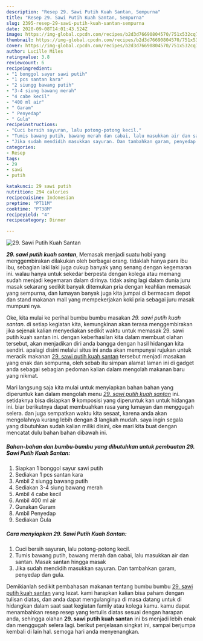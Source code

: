 ```yaml
---
description: "Resep 29. Sawi Putih Kuah Santan, Sempurna"
title: "Resep 29. Sawi Putih Kuah Santan, Sempurna"
slug: 2395-resep-29-sawi-putih-kuah-santan-sempurna
date: 2020-09-08T14:01:43.524Z
image: https://img-global.cpcdn.com/recipes/b2d3d76690804570/751x532cq70/29-sawi-putih-kuah-santan-foto-resep-utama.jpg
thumbnail: https://img-global.cpcdn.com/recipes/b2d3d76690804570/751x532cq70/29-sawi-putih-kuah-santan-foto-resep-utama.jpg
cover: https://img-global.cpcdn.com/recipes/b2d3d76690804570/751x532cq70/29-sawi-putih-kuah-santan-foto-resep-utama.jpg
author: Lucille Miles
ratingvalue: 3.8
reviewcount: 6
recipeingredient:
- "1 bonggol sayur sawi putih"
- "1 pcs santan kara"
- "2 siungg bawang putih"
- "3-4 siung bawang merah"
- "4 cabe kecil"
- "400 ml air"
- " Garam"
- " Penyedap"
- " Gula"
recipeinstructions:
- "Cuci bersih sayuran, lalu potong-potong kecil."
- "Tumis bawang putih, bawang merah dan cabai, lalu masukkan air dan santan. Masak santan hingga masak"
- "Jika sudah mendidih masukkan sayuran. Dan tambahkan garam, penyedap dan gula."
categories:
- Resep
tags:
- 29
- sawi
- putih

katakunci: 29 sawi putih 
nutrition: 294 calories
recipecuisine: Indonesian
preptime: "PT11M"
cooktime: "PT38M"
recipeyield: "4"
recipecategory: Dinner

---
```



![29. Sawi Putih Kuah Santan](https://img-global.cpcdn.com/recipes/b2d3d76690804570/751x532cq70/29-sawi-putih-kuah-santan-foto-resep-utama.jpg)

<b><i>29. sawi putih kuah santan</i></b>, Memasak menjadi suatu hobi yang menggembirakan dilakukan oleh berbagai orang. tidaklah hanya para ibu ibu, sebagian laki laki juga cukup banyak yang senang dengan kegemaran ini. walau hanya untuk sekedar berpesta dengan kolega atau memang sudah menjadi kegemaran dalam dirinya. tidak asing lagi dalam dunia juru masak sekarang sedikit banyak ditemukan pria dengan keahlian memasak yang sempurna, dan lumayan banyak juga kita jumpai di bermacam depot dan stand makanan mall yang mempekerjakan koki pria sebagai juru masak mumpuni nya.



Oke, kita mulai ke perihal bumbu bumbu masakan <i>29. sawi putih kuah santan</i>. di setiap kegiatan kita, kemungkinan akan terasa menggembirakan jika sejenak kalian menyediakan sedikit waktu untuk memasak 29. sawi putih kuah santan ini. dengan keberhasilan kita dalam membuat olahan tersebut, akan menjadikan diri anda bangga dengan hasil hidangan kita sendiri. apalagi disini melalui situs ini anda akan mempunyai rujukan untuk meracik makanan <u>29. sawi putih kuah santan</u> tersebut menjadi masakan yang enak dan sempurna, oleh sebab itu simpan alamat laman ini di gadget anda sebagai sebagian pedoman kalian dalam mengolah makanan baru yang nikmat.


Mari langsung saja kita mulai untuk menyiapkan bahan bahan yang diperuntuk kan dalam mengolah menu <u><i>29. sawi putih kuah santan</i></u> ini. setidaknya bisa disiapkan <b>9</b> komposisi yang diperuntuk kan untuk hidangan ini. biar berikutnya dapat membuahkan rasa yang lumayan dan menggugah selera. dan juga sempatkan waktu kita sesaat, karena anda akan mengolahnya kurang lebih dengan <b>3</b> langkah mudah. saya ingin segala yang dibutuhkan sudah kalian miliki disini, oke mari kita buat dengan mencatat dulu bahan bahan dibawah ini.

<!--inarticleads1-->

##### Bahan-bahan dan bumbu-bumbu yang dibutuhkan untuk pembuatan 29. Sawi Putih Kuah Santan:

1. Siapkan 1 bonggol sayur sawi putih
1. Sediakan 1 pcs santan kara
1. Ambil 2 siungg bawang putih
1. Sediakan 3-4 siung bawang merah
1. Ambil 4 cabe kecil
1. Ambil 400 ml air
1. Gunakan  Garam
1. Ambil  Penyedap
1. Sediakan  Gula




<!--inarticleads2-->

##### Cara menyiapkan 29. Sawi Putih Kuah Santan:

1. Cuci bersih sayuran, lalu potong-potong kecil.
1. Tumis bawang putih, bawang merah dan cabai, lalu masukkan air dan santan. Masak santan hingga masak
1. Jika sudah mendidih masukkan sayuran. Dan tambahkan garam, penyedap dan gula.




Demikianlah sedikit pembahasan makanan tentang bumbu bumbu <u>29. sawi putih kuah santan</u> yang lezat. kami harapkan kalian bisa paham dengan tulisan diatas, dan anda dapat mengulanginya di masa datang untuk di hidangkan dalam saat saat kegiatan family atau kolega kamu. kamu dapat menambahkan resep resep yang tertulis diatas sesuai dengan harapan anda, sehingga olahan <b>29. sawi putih kuah santan</b> ini bs menjadi lebih enak dan menggugah selera lagi. berikut penjelasan singkat ini, sampai berjumpa kembali di lain hal. semoga hari anda menyenangkan.
